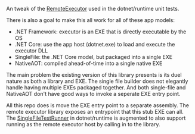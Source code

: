 
An tweak of the
[RemoteExecutor](https://github.com/dotnet/arcade/tree/main/src/Microsoft.DotNet.RemoteExecutor/src)
used in the dotnet/runtime unit tests.

There is also a goal to make this all work for all of these app models:

* .NET Framework: executor is an EXE that is directly executable by the OS
* .NET Core: use the app host (dotnet.exe) to load and execute the executor DLL
* SingleFile: the .NET Core model, but packaged into a single EXE
* NativeAOT: compiled ahead-of-time into a single native EXE

The main problem the existing version of this library presents is its duel nature
as both a library and EXE. The single file builder does not elegantly handle having
multiple EXEs packaged together. And both single-file and NativeAOT don't have good
ways to invoke a seperate EXE entry point.

All this repo does is move the EXE entry point to a separate assembly. The remote
executor library exposes an entrypoint that this stub EXE can all. The
[SingleFileTestRunner](https://github.com/dotnet/runtime/blob/385e1bafaa307736541c6024ab29008f98f400f8/src/libraries/Common/tests/SingleFileTestRunner/SingleFileTestRunner.cs)
in dotnet/runtime is augmented to also support running as the remote executor
host by calling in to the library.
